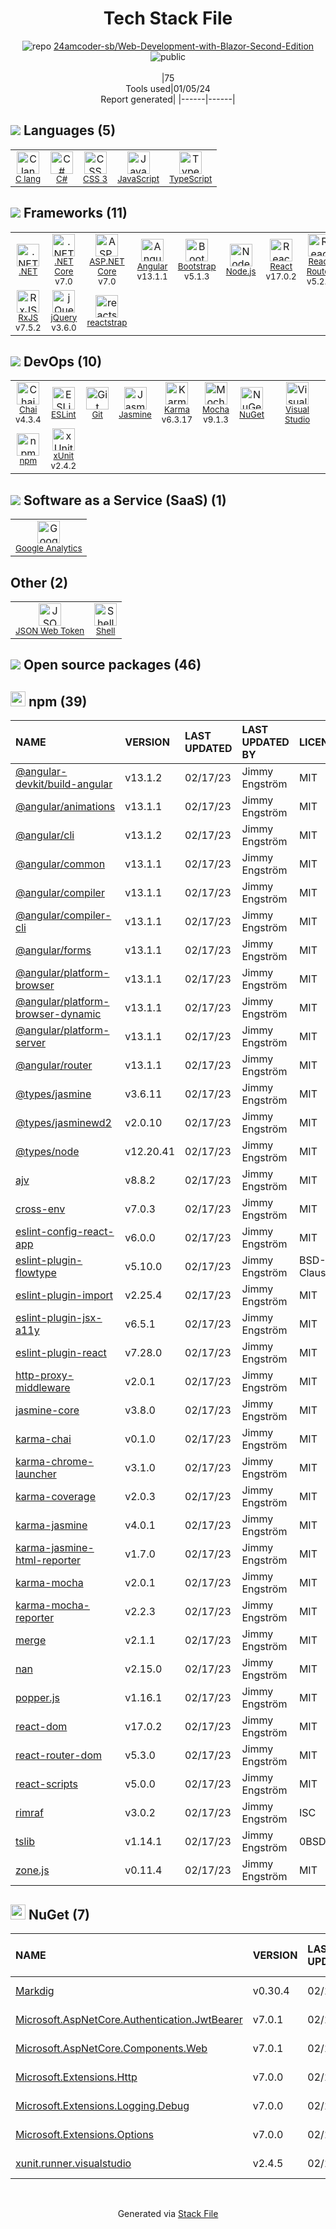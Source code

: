 <!--
&lt;--- Readme.md Snippet without images Start ---&gt;
## Tech Stack
24amcoder-sb/Web-Development-with-Blazor-Second-Edition is built on the following main stack:

- [Google Analytics](http://www.google.com/analytics) – General Analytics
- [Jasmine](http://jasmine.github.io/) – Javascript Testing Framework
- [Mocha](http://mochajs.org/) – Javascript Testing Framework
- [Node.js](http://nodejs.org/) – Frameworks (Full Stack)
- [.NET](http://www.microsoft.com/net/) – Frameworks (Full Stack)
- [C#](http://csharp.net) – Languages
- [React](https://reactjs.org/) – Javascript UI Libraries
- [jQuery](http://jquery.com/) – Javascript UI Libraries
- [C lang](http://en.wikipedia.org/wiki/C_(programming_language)) – Languages
- [Bootstrap](http://getbootstrap.com/) – Front-End Frameworks
- [JavaScript](https://developer.mozilla.org/en-US/docs/Web/JavaScript) – Languages
- [Karma](http://karma-runner.github.io/) – Browser Testing
- [Visual Studio](http://msdn.microsoft.com/en-us/vstudio/aa718325.aspx) – Integrated Development Environment
- [TypeScript](http://www.typescriptlang.org) – Languages
- [Chai](http://chaijs.com/) – Javascript Testing Framework
- [RxJS](http://reactivex.io/rxjs/) – Concurrency Frameworks
- [xUnit](http://xunit.github.io/) – Testing Frameworks
- [ESLint](http://eslint.org/) – Code Review
- [React Router](https://github.com/rackt/react-router) – JavaScript Framework Components
- [Angular](https://angular.io) – Javascript MVC Frameworks
- [Shell](https://en.wikipedia.org/wiki/Shell_script) – Shells
- [.NET Core](https://docs.microsoft.com/en-us/dotnet/core/) – Frameworks (Full Stack)
- [JSON Web Token](http://jwt.io/) – User Management and Authentication
- [reactstrap](https://reactstrap.github.io) – Front-End Frameworks
- [ASP.NET Core](docs.microsoft.com/en-us/aspnet/core/) – Frameworks (Full Stack)

Full tech stack [here](/techstack.md)

&lt;--- Readme.md Snippet without images End ---&gt;

&lt;--- Readme.md Snippet with images Start ---&gt;
## Tech Stack
24amcoder-sb/Web-Development-with-Blazor-Second-Edition is built on the following main stack:

- <img width='25' height='25' src='https://img.stackshare.io/service/64/cU74ahCn_400x400.jpg' alt='Google Analytics'/> [Google Analytics](http://www.google.com/analytics) – General Analytics
- <img width='25' height='25' src='https://img.stackshare.io/service/831/7c0b595409af531b9cdeb07f8c513e8b.png' alt='Jasmine'/> [Jasmine](http://jasmine.github.io/) – Javascript Testing Framework
- <img width='25' height='25' src='https://img.stackshare.io/service/832/mocha.png' alt='Mocha'/> [Mocha](http://mochajs.org/) – Javascript Testing Framework
- <img width='25' height='25' src='https://img.stackshare.io/service/1011/n1JRsFeB_400x400.png' alt='Node.js'/> [Node.js](http://nodejs.org/) – Frameworks (Full Stack)
- <img width='25' height='25' src='https://img.stackshare.io/service/1014/IoPy1dce_400x400.png' alt='.NET'/> [.NET](http://www.microsoft.com/net/) – Frameworks (Full Stack)
- <img width='25' height='25' src='https://img.stackshare.io/service/1015/1200px-C_Sharp_wordmark.svg.png' alt='C#'/> [C#](http://csharp.net) – Languages
- <img width='25' height='25' src='https://img.stackshare.io/service/1020/OYIaJ1KK.png' alt='React'/> [React](https://reactjs.org/) – Javascript UI Libraries
- <img width='25' height='25' src='https://img.stackshare.io/service/1021/lxEKmMnB_400x400.jpg' alt='jQuery'/> [jQuery](http://jquery.com/) – Javascript UI Libraries
- <img width='25' height='25' src='https://img.stackshare.io/no-img-open-source.png' alt='C lang'/> [C lang](http://en.wikipedia.org/wiki/C_(programming_language)) – Languages
- <img width='25' height='25' src='https://img.stackshare.io/service/1101/C9QJ7V3X.png' alt='Bootstrap'/> [Bootstrap](http://getbootstrap.com/) – Front-End Frameworks
- <img width='25' height='25' src='https://img.stackshare.io/service/1209/javascript.jpeg' alt='JavaScript'/> [JavaScript](https://developer.mozilla.org/en-US/docs/Web/JavaScript) – Languages
- <img width='25' height='25' src='https://img.stackshare.io/service/1420/TidYGd6a.png' alt='Karma'/> [Karma](http://karma-runner.github.io/) – Browser Testing
- <img width='25' height='25' src='https://img.stackshare.io/service/1451/SR2hUhQN.png' alt='Visual Studio'/> [Visual Studio](http://msdn.microsoft.com/en-us/vstudio/aa718325.aspx) – Integrated Development Environment
- <img width='25' height='25' src='https://img.stackshare.io/service/1612/bynNY5dJ.jpg' alt='TypeScript'/> [TypeScript](http://www.typescriptlang.org) – Languages
- <img width='25' height='25' src='https://img.stackshare.io/service/1725/chai.png' alt='Chai'/> [Chai](http://chaijs.com/) – Javascript Testing Framework
- <img width='25' height='25' src='https://img.stackshare.io/service/1796/984368.png' alt='RxJS'/> [RxJS](http://reactivex.io/rxjs/) – Concurrency Frameworks
- <img width='25' height='25' src='https://img.stackshare.io/service/3077/ca5a327feb49ddfe1f4b11548907e5a1_400x400.png' alt='xUnit'/> [xUnit](http://xunit.github.io/) – Testing Frameworks
- <img width='25' height='25' src='https://img.stackshare.io/service/3337/Q4L7Jncy.jpg' alt='ESLint'/> [ESLint](http://eslint.org/) – Code Review
- <img width='25' height='25' src='https://img.stackshare.io/service/3350/8261421.png' alt='React Router'/> [React Router](https://github.com/rackt/react-router) – JavaScript Framework Components
- <img width='25' height='25' src='https://img.stackshare.io/service/3745/cb8U-gL6_400x400.jpg' alt='Angular'/> [Angular](https://angular.io) – Javascript MVC Frameworks
- <img width='25' height='25' src='https://img.stackshare.io/service/4631/default_c2062d40130562bdc836c13dbca02d318205a962.png' alt='Shell'/> [Shell](https://en.wikipedia.org/wiki/Shell_script) – Shells
- <img width='25' height='25' src='https://img.stackshare.io/service/6403/default_91fc1f0ee315262794273aa1387eaf8fed8436e6.png' alt='.NET Core'/> [.NET Core](https://docs.microsoft.com/en-us/dotnet/core/) – Frameworks (Full Stack)
- <img width='25' height='25' src='https://img.stackshare.io/service/6417/jwt-icon.png' alt='JSON Web Token'/> [JSON Web Token](http://jwt.io/) – User Management and Authentication
- <img width='25' height='25' src='https://img.stackshare.io/service/8935/0Xm63ShM_400x400__1_.jpg' alt='reactstrap'/> [reactstrap](https://reactstrap.github.io) – Front-End Frameworks
- <img width='25' height='25' src='https://img.stackshare.io/service/11331/asp.net-core.png' alt='ASP.NET Core'/> [ASP.NET Core](docs.microsoft.com/en-us/aspnet/core/) – Frameworks (Full Stack)

Full tech stack [here](/techstack.md)

&lt;--- Readme.md Snippet with images End ---&gt;
-->
<div align="center">

# Tech Stack File
![](https://img.stackshare.io/repo.svg "repo") [24amcoder-sb/Web-Development-with-Blazor-Second-Edition](https://github.com/24amcoder-sb/Web-Development-with-Blazor-Second-Edition)![](https://img.stackshare.io/public_badge.svg "public")
<br/><br/>
|75<br/>Tools used|01/05/24 <br/>Report generated|
|------|------|
</div>

## <img src='https://img.stackshare.io/languages.svg'/> Languages (5)
<table><tr>
  <td align='center'>
  <img width='36' height='36' src='https://img.stackshare.io/no-img-open-source.png' alt='C lang'>
  <br>
  <sub><a href="http://en.wikipedia.org/wiki/C_(programming_language)">C lang</a></sub>
  <br>
  <sub></sub>
</td>

<td align='center'>
  <img width='36' height='36' src='https://img.stackshare.io/service/1015/1200px-C_Sharp_wordmark.svg.png' alt='C#'>
  <br>
  <sub><a href="http://csharp.net">C#</a></sub>
  <br>
  <sub></sub>
</td>

<td align='center'>
  <img width='36' height='36' src='https://img.stackshare.io/service/6727/css.png' alt='CSS 3'>
  <br>
  <sub><a href="https://developer.mozilla.org/en-US/docs/Web/CSS/CSS3">CSS 3</a></sub>
  <br>
  <sub></sub>
</td>

<td align='center'>
  <img width='36' height='36' src='https://img.stackshare.io/service/1209/javascript.jpeg' alt='JavaScript'>
  <br>
  <sub><a href="https://developer.mozilla.org/en-US/docs/Web/JavaScript">JavaScript</a></sub>
  <br>
  <sub></sub>
</td>

<td align='center'>
  <img width='36' height='36' src='https://img.stackshare.io/service/1612/bynNY5dJ.jpg' alt='TypeScript'>
  <br>
  <sub><a href="http://www.typescriptlang.org">TypeScript</a></sub>
  <br>
  <sub></sub>
</td>

</tr>
</table>

## <img src='https://img.stackshare.io/frameworks.svg'/> Frameworks (11)
<table><tr>
  <td align='center'>
  <img width='36' height='36' src='https://img.stackshare.io/service/1014/IoPy1dce_400x400.png' alt='.NET'>
  <br>
  <sub><a href="http://www.microsoft.com/net/">.NET</a></sub>
  <br>
  <sub></sub>
</td>

<td align='center'>
  <img width='36' height='36' src='https://img.stackshare.io/service/6403/default_91fc1f0ee315262794273aa1387eaf8fed8436e6.png' alt='.NET Core'>
  <br>
  <sub><a href="https://docs.microsoft.com/en-us/dotnet/core/">.NET Core</a></sub>
  <br>
  <sub>v7.0</sub>
</td>

<td align='center'>
  <img width='36' height='36' src='https://img.stackshare.io/service/11331/asp.net-core.png' alt='ASP.NET Core'>
  <br>
  <sub><a href="docs.microsoft.com/en-us/aspnet/core/">ASP.NET Core</a></sub>
  <br>
  <sub>v7.0</sub>
</td>

<td align='center'>
  <img width='36' height='36' src='https://img.stackshare.io/service/3745/cb8U-gL6_400x400.jpg' alt='Angular'>
  <br>
  <sub><a href="https://angular.io">Angular</a></sub>
  <br>
  <sub>v13.1.1</sub>
</td>

<td align='center'>
  <img width='36' height='36' src='https://img.stackshare.io/service/1101/C9QJ7V3X.png' alt='Bootstrap'>
  <br>
  <sub><a href="http://getbootstrap.com/">Bootstrap</a></sub>
  <br>
  <sub>v5.1.3</sub>
</td>

<td align='center'>
  <img width='36' height='36' src='https://img.stackshare.io/service/1011/n1JRsFeB_400x400.png' alt='Node.js'>
  <br>
  <sub><a href="http://nodejs.org/">Node.js</a></sub>
  <br>
  <sub></sub>
</td>

<td align='center'>
  <img width='36' height='36' src='https://img.stackshare.io/service/1020/OYIaJ1KK.png' alt='React'>
  <br>
  <sub><a href="https://reactjs.org/">React</a></sub>
  <br>
  <sub>v17.0.2</sub>
</td>

<td align='center'>
  <img width='36' height='36' src='https://img.stackshare.io/service/3350/8261421.png' alt='React Router'>
  <br>
  <sub><a href="https://github.com/rackt/react-router">React Router</a></sub>
  <br>
  <sub>v5.2.1</sub>
</td>

</tr>
<tr>
  <td align='center'>
  <img width='36' height='36' src='https://img.stackshare.io/service/1796/984368.png' alt='RxJS'>
  <br>
  <sub><a href="http://reactivex.io/rxjs/">RxJS</a></sub>
  <br>
  <sub>v7.5.2</sub>
</td>

<td align='center'>
  <img width='36' height='36' src='https://img.stackshare.io/service/1021/lxEKmMnB_400x400.jpg' alt='jQuery'>
  <br>
  <sub><a href="http://jquery.com/">jQuery</a></sub>
  <br>
  <sub>v3.6.0</sub>
</td>

<td align='center'>
  <img width='36' height='36' src='https://img.stackshare.io/service/8935/0Xm63ShM_400x400__1_.jpg' alt='reactstrap'>
  <br>
  <sub><a href="https://reactstrap.github.io">reactstrap</a></sub>
  <br>
  <sub></sub>
</td>

</tr>
</table>

## <img src='https://img.stackshare.io/devops.svg'/> DevOps (10)
<table><tr>
  <td align='center'>
  <img width='36' height='36' src='https://img.stackshare.io/service/1725/chai.png' alt='Chai'>
  <br>
  <sub><a href="http://chaijs.com/">Chai</a></sub>
  <br>
  <sub>v4.3.4</sub>
</td>

<td align='center'>
  <img width='36' height='36' src='https://img.stackshare.io/service/3337/Q4L7Jncy.jpg' alt='ESLint'>
  <br>
  <sub><a href="http://eslint.org/">ESLint</a></sub>
  <br>
  <sub></sub>
</td>

<td align='center'>
  <img width='36' height='36' src='https://img.stackshare.io/service/1046/git.png' alt='Git'>
  <br>
  <sub><a href="http://git-scm.com/">Git</a></sub>
  <br>
  <sub></sub>
</td>

<td align='center'>
  <img width='36' height='36' src='https://img.stackshare.io/service/831/7c0b595409af531b9cdeb07f8c513e8b.png' alt='Jasmine'>
  <br>
  <sub><a href="http://jasmine.github.io/">Jasmine</a></sub>
  <br>
  <sub></sub>
</td>

<td align='center'>
  <img width='36' height='36' src='https://img.stackshare.io/service/1420/TidYGd6a.png' alt='Karma'>
  <br>
  <sub><a href="http://karma-runner.github.io/">Karma</a></sub>
  <br>
  <sub>v6.3.17</sub>
</td>

<td align='center'>
  <img width='36' height='36' src='https://img.stackshare.io/service/832/mocha.png' alt='Mocha'>
  <br>
  <sub><a href="http://mochajs.org/">Mocha</a></sub>
  <br>
  <sub>v9.1.3</sub>
</td>

<td align='center'>
  <img width='36' height='36' src='https://img.stackshare.io/service/2637/6I3oEOP4_400x400.jpg' alt='NuGet'>
  <br>
  <sub><a href="https://www.nuget.org/">NuGet</a></sub>
  <br>
  <sub></sub>
</td>

<td align='center'>
  <img width='36' height='36' src='https://img.stackshare.io/service/1451/SR2hUhQN.png' alt='Visual Studio'>
  <br>
  <sub><a href="http://msdn.microsoft.com/en-us/vstudio/aa718325.aspx">Visual Studio</a></sub>
  <br>
  <sub></sub>
</td>

</tr>
<tr>
  <td align='center'>
  <img width='36' height='36' src='https://img.stackshare.io/service/1120/lejvzrnlpb308aftn31u.png' alt='npm'>
  <br>
  <sub><a href="https://www.npmjs.com/">npm</a></sub>
  <br>
  <sub></sub>
</td>

<td align='center'>
  <img width='36' height='36' src='https://img.stackshare.io/service/3077/ca5a327feb49ddfe1f4b11548907e5a1_400x400.png' alt='xUnit'>
  <br>
  <sub><a href="http://xunit.github.io/">xUnit</a></sub>
  <br>
  <sub>v2.4.2</sub>
</td>

</tr>
</table>

## <img src='https://img.stackshare.io/saas.svg'/> Software as a Service (SaaS) (1)
<table><tr>
  <td align='center'>
  <img width='36' height='36' src='https://img.stackshare.io/service/64/cU74ahCn_400x400.jpg' alt='Google Analytics'>
  <br>
  <sub><a href="http://www.google.com/analytics">Google Analytics</a></sub>
  <br>
  <sub></sub>
</td>

</tr>
</table>

## Other (2)
<table><tr>
  <td align='center'>
  <img width='36' height='36' src='https://img.stackshare.io/service/6417/jwt-icon.png' alt='JSON Web Token'>
  <br>
  <sub><a href="http://jwt.io/">JSON Web Token</a></sub>
  <br>
  <sub></sub>
</td>

<td align='center'>
  <img width='36' height='36' src='https://img.stackshare.io/service/4631/default_c2062d40130562bdc836c13dbca02d318205a962.png' alt='Shell'>
  <br>
  <sub><a href="https://en.wikipedia.org/wiki/Shell_script">Shell</a></sub>
  <br>
  <sub></sub>
</td>

</tr>
</table>


## <img src='https://img.stackshare.io/group.svg' /> Open source packages (46)</h2>

## <img width='24' height='24' src='https://img.stackshare.io/service/1120/lejvzrnlpb308aftn31u.png'/> npm (39)

|NAME|VERSION|LAST UPDATED|LAST UPDATED BY|LICENSE|VULNERABILITIES|
|:------|:------|:------|:------|:------|:------|
|[@angular-devkit/build-angular](https://www.npmjs.com/@angular-devkit/build-angular)|v13.1.2|02/17/23|Jimmy Engström |MIT|N/A|
|[@angular/animations](https://www.npmjs.com/@angular/animations)|v13.1.1|02/17/23|Jimmy Engström |MIT|N/A|
|[@angular/cli](https://www.npmjs.com/@angular/cli)|v13.1.2|02/17/23|Jimmy Engström |MIT|N/A|
|[@angular/common](https://www.npmjs.com/@angular/common)|v13.1.1|02/17/23|Jimmy Engström |MIT|N/A|
|[@angular/compiler](https://www.npmjs.com/@angular/compiler)|v13.1.1|02/17/23|Jimmy Engström |MIT|N/A|
|[@angular/compiler-cli](https://www.npmjs.com/@angular/compiler-cli)|v13.1.1|02/17/23|Jimmy Engström |MIT|N/A|
|[@angular/forms](https://www.npmjs.com/@angular/forms)|v13.1.1|02/17/23|Jimmy Engström |MIT|N/A|
|[@angular/platform-browser](https://www.npmjs.com/@angular/platform-browser)|v13.1.1|02/17/23|Jimmy Engström |MIT|N/A|
|[@angular/platform-browser-dynamic](https://www.npmjs.com/@angular/platform-browser-dynamic)|v13.1.1|02/17/23|Jimmy Engström |MIT|N/A|
|[@angular/platform-server](https://www.npmjs.com/@angular/platform-server)|v13.1.1|02/17/23|Jimmy Engström |MIT|N/A|
|[@angular/router](https://www.npmjs.com/@angular/router)|v13.1.1|02/17/23|Jimmy Engström |MIT|N/A|
|[@types/jasmine](https://www.npmjs.com/@types/jasmine)|v3.6.11|02/17/23|Jimmy Engström |MIT|N/A|
|[@types/jasminewd2](https://www.npmjs.com/@types/jasminewd2)|v2.0.10|02/17/23|Jimmy Engström |MIT|N/A|
|[@types/node](https://www.npmjs.com/@types/node)|v12.20.41|02/17/23|Jimmy Engström |MIT|N/A|
|[ajv](https://www.npmjs.com/ajv)|v8.8.2|02/17/23|Jimmy Engström |MIT|N/A|
|[cross-env](https://www.npmjs.com/cross-env)|v7.0.3|02/17/23|Jimmy Engström |MIT|N/A|
|[eslint-config-react-app](https://www.npmjs.com/eslint-config-react-app)|v6.0.0|02/17/23|Jimmy Engström |MIT|N/A|
|[eslint-plugin-flowtype](https://www.npmjs.com/eslint-plugin-flowtype)|v5.10.0|02/17/23|Jimmy Engström |BSD-3-Clause|N/A|
|[eslint-plugin-import](https://www.npmjs.com/eslint-plugin-import)|v2.25.4|02/17/23|Jimmy Engström |MIT|N/A|
|[eslint-plugin-jsx-a11y](https://www.npmjs.com/eslint-plugin-jsx-a11y)|v6.5.1|02/17/23|Jimmy Engström |MIT|N/A|
|[eslint-plugin-react](https://www.npmjs.com/eslint-plugin-react)|v7.28.0|02/17/23|Jimmy Engström |MIT|N/A|
|[http-proxy-middleware](https://www.npmjs.com/http-proxy-middleware)|v2.0.1|02/17/23|Jimmy Engström |MIT|N/A|
|[jasmine-core](https://www.npmjs.com/jasmine-core)|v3.8.0|02/17/23|Jimmy Engström |MIT|N/A|
|[karma-chai](https://www.npmjs.com/karma-chai)|v0.1.0|02/17/23|Jimmy Engström |MIT|N/A|
|[karma-chrome-launcher](https://www.npmjs.com/karma-chrome-launcher)|v3.1.0|02/17/23|Jimmy Engström |MIT|N/A|
|[karma-coverage](https://www.npmjs.com/karma-coverage)|v2.0.3|02/17/23|Jimmy Engström |MIT|N/A|
|[karma-jasmine](https://www.npmjs.com/karma-jasmine)|v4.0.1|02/17/23|Jimmy Engström |MIT|N/A|
|[karma-jasmine-html-reporter](https://www.npmjs.com/karma-jasmine-html-reporter)|v1.7.0|02/17/23|Jimmy Engström |MIT|N/A|
|[karma-mocha](https://www.npmjs.com/karma-mocha)|v2.0.1|02/17/23|Jimmy Engström |MIT|N/A|
|[karma-mocha-reporter](https://www.npmjs.com/karma-mocha-reporter)|v2.2.3|02/17/23|Jimmy Engström |MIT|N/A|
|[merge](https://www.npmjs.com/merge)|v2.1.1|02/17/23|Jimmy Engström |MIT|N/A|
|[nan](https://www.npmjs.com/nan)|v2.15.0|02/17/23|Jimmy Engström |MIT|N/A|
|[popper.js](https://www.npmjs.com/popper.js)|v1.16.1|02/17/23|Jimmy Engström |MIT|N/A|
|[react-dom](https://www.npmjs.com/react-dom)|v17.0.2|02/17/23|Jimmy Engström |MIT|N/A|
|[react-router-dom](https://www.npmjs.com/react-router-dom)|v5.3.0|02/17/23|Jimmy Engström |MIT|N/A|
|[react-scripts](https://www.npmjs.com/react-scripts)|v5.0.0|02/17/23|Jimmy Engström |MIT|N/A|
|[rimraf](https://www.npmjs.com/rimraf)|v3.0.2|02/17/23|Jimmy Engström |ISC|N/A|
|[tslib](https://www.npmjs.com/tslib)|v1.14.1|02/17/23|Jimmy Engström |0BSD|N/A|
|[zone.js](https://www.npmjs.com/zone.js)|v0.11.4|02/17/23|Jimmy Engström |MIT|N/A|


## <img width='24' height='24' src='https://img.stackshare.io/service/2637/6I3oEOP4_400x400.jpg'/> NuGet (7)

|NAME|VERSION|LAST UPDATED|LAST UPDATED BY|LICENSE|VULNERABILITIES|
|:------|:------|:------|:------|:------|:------|
|[Markdig](https://www.nuget.org/Markdig)|v0.30.4|02/17/23|Jimmy Engström |BSD-2-Clause|N/A|
|[Microsoft.AspNetCore.Authentication.JwtBearer](https://www.nuget.org/Microsoft.AspNetCore.Authentication.JwtBearer)|v7.0.1|02/17/23|Jimmy Engström |Apache-2.0|N/A|
|[Microsoft.AspNetCore.Components.Web](https://www.nuget.org/Microsoft.AspNetCore.Components.Web)|v7.0.1|02/17/23|Jimmy Engström |Apache-2.0|N/A|
|[Microsoft.Extensions.Http](https://www.nuget.org/Microsoft.Extensions.Http)|v7.0.0|02/17/23|Jimmy Engström |Apache-2.0|N/A|
|[Microsoft.Extensions.Logging.Debug](https://www.nuget.org/Microsoft.Extensions.Logging.Debug)|v7.0.0|02/17/23|Jimmy Engström |Apache-2.0|N/A|
|[Microsoft.Extensions.Options](https://www.nuget.org/Microsoft.Extensions.Options)|v7.0.0|02/17/23|Jimmy Engström |Apache-2.0|N/A|
|[xunit.runner.visualstudio](https://www.nuget.org/xunit.runner.visualstudio)|v2.4.5|02/17/23|Jimmy Engström |Other|N/A|

<br/>
<div align='center'>

Generated via [Stack File](https://github.com/marketplace/stack-file)
